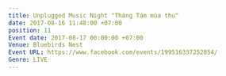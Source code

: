 ```yaml
---
title: Unplugged Music Night "Tháng Tám mùa thu"
date: 2017-08-16 11:48:00 +07:00
position: 11
Event date: 2017-08-17 00:00:00 +07:00
Venue: Bluebirds Nest
Event URL: https://www.facebook.com/events/199516337252854/
Genre: LIVE
---
```


